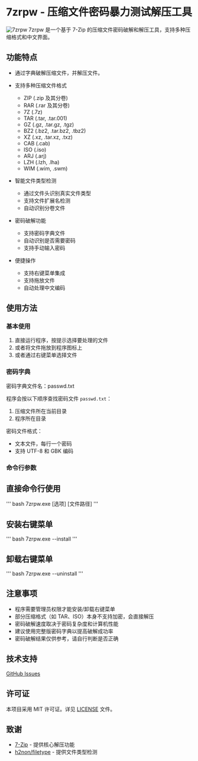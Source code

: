 # 7zrpw - 压缩文件密码暴力测试解压工具

![7zrpw](https://github.com/hillghsot86/7zrpw/blob/main/7zrpw.png)
7zrpw 是一个基于 7-Zip 的压缩文件密码破解和解压工具，支持多种压缩格式和中文界面。

## 功能特点

- 通过字典破解压缩文件，并解压文件。

- 支持多种压缩文件格式
  - ZIP (.zip 及其分卷)
  - RAR (.rar 及其分卷)
  - 7Z (.7z)
  - TAR (.tar, .tar.001)
  - GZ (.gz, .tar.gz, .tgz)
  - BZ2 (.bz2, .tar.bz2, .tbz2)
  - XZ (.xz, .tar.xz, .txz)
  - CAB (.cab)
  - ISO (.iso)
  - ARJ (.arj)
  - LZH (.lzh, .lha)
  - WIM (.wim, .swm)

- 智能文件类型检测
  - 通过文件头识别真实文件类型
  - 支持文件扩展名检测
  - 自动识别分卷文件

- 密码破解功能
  - 支持密码字典文件
  - 自动识别是否需要密码
  - 支持手动输入密码

- 便捷操作
  - 支持右键菜单集成
  - 支持拖放文件
  - 自动处理中文编码

## 使用方法

### 基本使用

1. 直接运行程序，按提示选择要处理的文件
2. 或者将文件拖放到程序图标上
3. 或者通过右键菜单选择文件

### 密码字典

密码字典文件名：passwd.txt

程序会按以下顺序查找密码文件 `passwd.txt`：
1. 压缩文件所在当前目录
2. 程序所在目录


密码文件格式：
- 文本文件，每行一个密码
- 支持 UTF-8 和 GBK 编码

### 命令行参数

## 直接命令行使用
'''
bash
7zrpw.exe [选项] [文件路径]
'''

## 安装右键菜单
'''
bash
7zrpw.exe --install
'''

## 卸载右键菜单
'''
bash
7zrpw.exe --uninstall
'''

## 注意事项

- 程序需要管理员权限才能安装/卸载右键菜单
- 部分压缩格式（如 TAR、ISO）本身不支持加密，会直接解压
- 密码破解速度取决于密码复杂度和计算机性能
- 建议使用完整版密码字典以提高破解成功率
- 密码破解结果仅供参考，请自行判断是否正确
## 技术支持
[GitHub Issues](https://github.com/hillghsot86/7zrpw/issues)

## 许可证

本项目采用 MIT 许可证。详见 [LICENSE](LICENSE) 文件。

## 致谢

- [7-Zip](https://www.7-zip.org/) - 提供核心解压功能
- [h2non/filetype](https://github.com/h2non/filetype) - 提供文件类型检测

